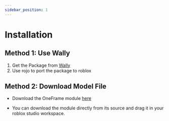 ```yaml
---
sidebar_position: 1
---
```


# Installation

## **Method 1: Use Wally**
1. Get the Package from [Wally](https://wally.run/package/daulric/oneframe)
2. Use rojo to port the package to roblox

## **Method 2: Download Model File**
* Download the OneFrame module [here](https://github.com/daulric/OneFrame/blob/main/OneFrame.rbxm)
- You can download the module directly from its source and drag it in your roblox studio workspace.